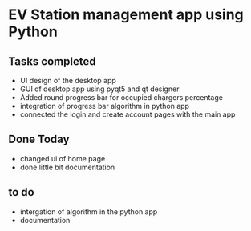 # EV Station management app using Python

## Tasks completed
- UI design of the desktop app
- GUI of desktop app using pyqt5 and qt  designer
- Added round progress bar for occupied chargers percentage
- integration of progress bar algorithm in python app
- connected the login and create account pages with the main app

## Done Today
- changed ui of home page
- done little bit documentation

## to do
- intergation of algorithm in the python app
- documentation
